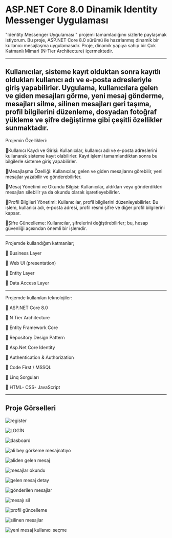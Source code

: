 # ASP.NET Core 8.0 Dinamik Identity Messenger Uygulaması

"Identity Messenger Uygulaması " projemi tamamladığımı sizlerle paylaşmak istiyorum. Bu proje, ASP.NET Core 8.0 sürümü ile hazırlanmış dinamik bir kullanıcı mesajlaşma uygulamasıdır. Proje, dinamik yapıya sahip bir Çok Katmanlı Mimari (N-Tier Architecture) içermektedir.

-------------------------------------------------------------------------------------------------------------------

Kullanıcılar, sisteme kayıt olduktan sonra kayıtlı oldukları kullanıcı adı ve e-posta adresleriyle giriş yapabilirler. Uygulama, kullanıcılara gelen ve giden mesajları görme, yeni mesaj gönderme, mesajları silme, silinen mesajları geri taşıma, profil bilgilerini düzenleme, dosyadan fotoğraf yükleme ve şifre değiştirme gibi çeşitli özellikler sunmaktadır.
-------------------------------------------------------------------------------------------------------------------

Projemin Özellikleri:

📌Kullanıcı Kaydı ve Girişi: Kullanıcılar, kullanıcı adı ve e-posta adreslerini kullanarak sisteme kayıt olabilirler. Kayıt işlemi tamamlandıktan sonra bu bilgilerle sisteme giriş yapabilirler.

📌Mesajlaşma Özelliği: Kullanıcılar, gelen ve giden mesajlarını görebilir, yeni mesajlar yazabilir ve gönderebilirler.

📌Mesaj Yönetimi ve Okundu Bilgisi: Kullanıcılar, aldıkları veya gönderdikleri mesajları silebilir ya da okundu olarak işaretleyebilirler.

📌Profil Bilgileri Yönetimi: Kullanıcılar, profil bilgilerini düzenleyebilirler. Bu işlem, kullanıcı adı, e-posta adresi, profil resmi şifre ve diğer profil bilgilerini kapsar.

📌Şifre Güncelleme: Kullanıcılar, şifrelerini değiştirebilirler; bu, hesap güvenliği açısından önemli bir işlemdir.

-------------------------------------------------------------------------------------------------------------------

Projemde kullandığım katmanlar;

📌 Business Layer

📌 Web UI (presentation)

📌 Entity Layer

📌 Data Access Layer

-------------------------------------------------------------------------------------------------------------------

Projemde kullanılan teknolojiler:

📌 ASP.NET Core 8.0

📌 N Tier Architecture

📌 Entity Framework Core

📌 Repository Design Pattern

📌 Asp.Net Core Identity

📌 Authentication & Authorization

📌 Code First / MSSQL

📌 Linq Sorguları

📌 HTML- CSS- JavaScript


-------------------------------------------------------------------------------------------------------------------

## Proje Görselleri

![register](https://github.com/esincaglakiral/IdentityMessengerApp/assets/68962573/75618cb3-38fc-4200-9d88-5934a5d672a0)


![LOGİN](https://github.com/esincaglakiral/IdentityMessengerApp/assets/68962573/13a26109-6104-4279-889b-a03188675f37)


![dasboard](https://github.com/esincaglakiral/IdentityMessengerApp/assets/68962573/6bee6446-d3f5-431e-b1d1-e5af43df5fa9)

![ali bey görkeme mesajnatıyo](https://github.com/esincaglakiral/IdentityMessengerApp/assets/68962573/f76a068a-81bd-4e77-bc1f-2e5f37ba5c7f)


![aliden gelen mesaj](https://github.com/esincaglakiral/IdentityMessengerApp/assets/68962573/65701c69-a332-4ecc-9e03-669b1b3f322c)

![mesajlar okundu](https://github.com/esincaglakiral/IdentityMessengerApp/assets/68962573/297c028c-87ea-4df4-8832-e220eb90e4ca)


![gelen mesaj detay](https://github.com/esincaglakiral/IdentityMessengerApp/assets/68962573/b91a00cb-39d9-4014-8cf7-bcfbf11bebb5)

![gönderilen mesajlar](https://github.com/esincaglakiral/IdentityMessengerApp/assets/68962573/d5d8c3e9-557a-4b91-9c4d-cae74ed79907)

![mesajı sil](https://github.com/esincaglakiral/IdentityMessengerApp/assets/68962573/a14f12f1-e6ee-4b14-8a45-4313664ad6e9)

![profil güncelleme](https://github.com/esincaglakiral/IdentityMessengerApp/assets/68962573/204a7991-a49e-4bc1-a585-ee4ee71ab1ed)


![silinen mesajlar](https://github.com/esincaglakiral/IdentityMessengerApp/assets/68962573/defd31fc-a7d5-40c3-9e86-c95242fc0f7d)

![yeni mesaj kullanıcı seçme](https://github.com/esincaglakiral/IdentityMessengerApp/assets/68962573/89396a21-0de5-4db4-b367-2ab1c36da23d)








